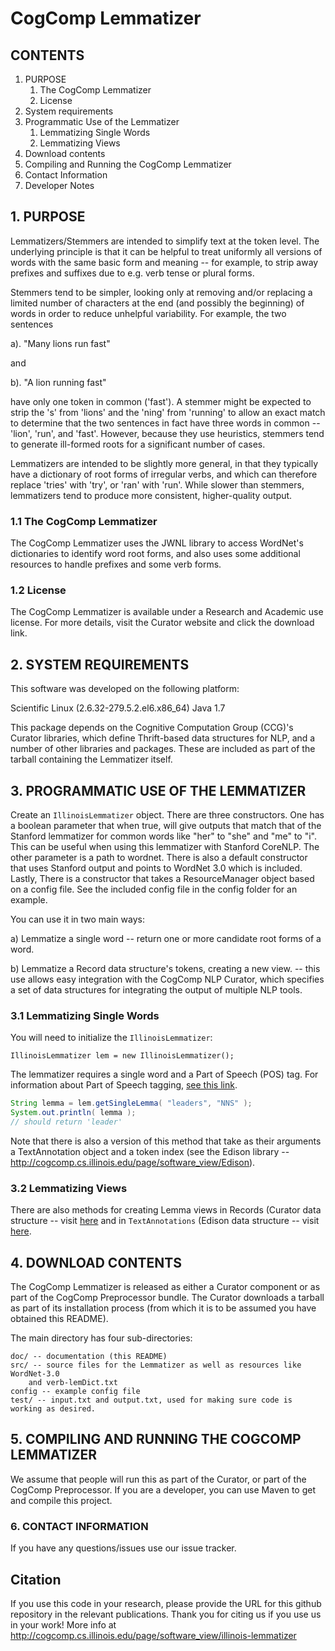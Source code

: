 # CogComp Lemmatizer

## CONTENTS

1. PURPOSE  
   1. The CogComp Lemmatizer 
   2. License 
2. System requirements 
3. Programmatic Use of the Lemmatizer
   1.  Lemmatizing Single Words
   2.  Lemmatizing Views
4. Download contents 
5. Compiling and Running the CogComp Lemmatizer
6. Contact Information 
7. Developer Notes


## 1. PURPOSE

Lemmatizers/Stemmers are intended to simplify text at the token level. The
underlying principle is that it can be helpful to treat uniformly all
versions of words with the same basic form and meaning -- for example, to
strip away prefixes and suffixes due to e.g. verb tense or plural forms.

Stemmers tend to be simpler, looking only at removing and/or replacing a 
limited number of characters at the end (and possibly the beginning) of
words in order to reduce unhelpful variability. For example, the two
sentences

a). "Many lions run fast" 

and 

b). "A lion running fast" 

have only one token in common ('fast'). A stemmer might be expected to 
strip the 's' from 'lions' and the 'ning' from 'running' to allow an
exact match to determine that the two sentences in fact have three words
in common -- 'lion', 'run', and 'fast'. However, because they use
heuristics, stemmers tend to generate ill-formed roots for a significant
number of cases. 

Lemmatizers are intended to be slightly more general, in that they 
typically have a dictionary of root forms of irregular verbs, and which
can therefore replace 'tries' with 'try', or 'ran' with 'run'. 
While slower than stemmers, lemmatizers tend to produce more consistent,
higher-quality output.  


### 1.1 The CogComp Lemmatizer

The CogComp Lemmatizer uses the JWNL library to access WordNet's
dictionaries to identify word root forms, and also uses some additional
resources to handle prefixes and some verb forms.


### 1.2 License

The CogComp Lemmatizer is available under a Research and Academic 
use license. For more details, visit the Curator website and click 
the download link.

## 2. SYSTEM REQUIREMENTS

This software was developed on the following platform:

Scientific Linux (2.6.32-279.5.2.el6.x86_64)
Java 1.7

This package depends on the Cognitive Computation Group (CCG)'s Curator 
libraries, which define Thrift-based data structures for NLP, and a 
number of other libraries and packages. These are included as part of
the tarball containing the Lemmatizer itself.


## 3. PROGRAMMATIC USE OF THE LEMMATIZER

Create an `IllinoisLemmatizer` object. There are three constructors.
One has a boolean parameter that when true, will give outputs
that match that of the Stanford lemmatizer for common words like
"her" to "she" and "me" to "i". This can be useful when using
this lemmatizer with Stanford CoreNLP. The other parameter is a
path to wordnet. There is also a default constructor that uses
Stanford output and points to WordNet 3.0 which is included. Lastly,
There is a constructor that takes a ResourceManager object based
on a config file. See the included config file in the config folder
for an example.

You can use it in two main ways:

a) Lemmatize a single word
-- return one or more candidate root forms of a word.

b) Lemmatize a Record data structure's tokens, creating a new view.
-- this use allows easy integration with the CogComp NLP Curator, which specifies
a set of data structures for integrating the output of multiple NLP tools. 


### 3.1 Lemmatizing Single Words

You will need to initialize the `IllinoisLemmatizer`:

```
IllinoisLemmatizer lem = new IllinoisLemmatizer();
```
The lemmatizer requires a single word and a Part of Speech (POS) tag. For information
about Part of Speech tagging, [see this link](http://cogcomp.cs.illinois.edu/page/demo_view/POS).

```java 
String lemma = lem.getSingleLemma( "leaders", "NNS" );
System.out.println( lemma );
// should return 'leader'
```

Note that there is also a version of this method that take as their arguments
a TextAnnotation object and a token index (see the Edison library -- 
http://cogcomp.cs.illinois.edu/page/software_view/Edison). 


### 3.2 Lemmatizing Views

There are also methods for creating Lemma views in Records (Curator data structure --
visit [here](http://cogcomp.cs.illinois.edu/page/software_view/Curator) and in `TextAnnotations` 
(Edison data structure -- visit [here](http://cogcomp.cs.illinois.edu/page/software_view/Edison).


## 4. DOWNLOAD CONTENTS

The CogComp Lemmatizer is released as either a Curator component or as 
part of the CogComp Preprocessor bundle. The Curator downloads a tarball 
as part of its installation process (from which it is to be assumed you 
have obtained this README). 

The main directory has four sub-directories:
```
doc/ -- documentation (this README)
src/ -- source files for the Lemmatizer as well as resources like WordNet-3.0
    and verb-lemDict.txt
config -- example config file
test/ -- input.txt and output.txt, used for making sure code is working as desired.
```

## 5. COMPILING AND RUNNING THE COGCOMP LEMMATIZER

We assume that people will run this as part of the Curator, or part of the
CogComp Preprocessor.  If you are a developer, you can use Maven to get
and compile this project.  


### 6. CONTACT INFORMATION

If you have any questions/issues use our issue tracker. 

## Citation

If you use this code in your research, please provide the URL for this github repository in the relevant publications.
Thank you for citing us if you use us in your work! 
More info at http://cogcomp.cs.illinois.edu/page/software_view/illinois-lemmatizer
